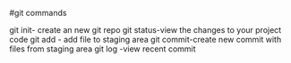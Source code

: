 #git commands

git init- create an new git repo
git status-view the changes to your project code
git add - add file to staging area
git commit-create new commit with files from staging area
git log -view recent commit